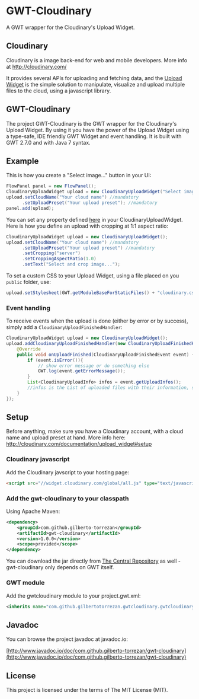 # GWT-Cloudinary

 A GWT wrapper for the Cloudinary's Upload Widget.

## Cloudinary

Cloudinary is a image back-end for web and mobile developers. More info at http://cloudinary.com/

It provides several APIs for uploading and fetching data, and the [Upload Widget](http://cloudinary.com/documentation/upload_widget) is the simple solution to manipulate, visualize and upload multiple files to the cloud, using a javascript library.

## GWT-Cloudinary

The project GWT-Cloudinary is the GWT wrapper for the Cloudinary's Upload Widget. By using it you have the power of the Upload Widget using a type-safe, IDE friendly GWT Widget and event handling. It is built with GWT 2.7.0 and with Java 7 syntax.

## Example

This is how you create a "Select image..." button in your UI:

```java
FlowPanel panel = new FlowPanel();
CloudinaryUploadWidget upload = new CloudinaryUploadWidget("Select image...");
upload.setCloudName("Your cloud name") //mandatory
	  .setUploadPreset("Your upload preset"); //mandatory
panel.add(upload);
```

You can set any property defined [here](http://cloudinary.com/documentation/upload_widget#upload_widget_options) in your CloudinaryUploadWidget. Here is how you define an upload with cropping at 1:1 aspect ratio:

```java
CloudinaryUploadWidget upload = new CloudinaryUploadWidget();
upload.setCloudName("Your cloud name") //mandatory
	  .setUploadPreset("Your upload preset") //mandatory
	  .setCropping("server")
	  .setCroppingAspectRatio(1.0)
	  .setText("Select and crop image...");
```

To set a custom CSS to your Upload Widget, using a file placed on you `public` folder, use:

```java
upload.setStylesheet(GWT.getModuleBaseForStaticFiles() + "cloudinary.css")
```

### Event handling

To receive events when the upload is done (either by error or by success), simply add a `CloudinaryUploadFinishedHandler`:

```java
CloudinaryUploadWidget upload = new CloudinaryUploadWidget();
upload.addCloudinaryUploadFinishedHandler(new CloudinaryUploadFinishedHandler() {
	@Override
	public void onUploadFinished(CloudinaryUploadFinishedEvent event) {
		if (event.isError()){
			// show error message or do something else
			GWT.log(event.getErrorMessage());
		}
		List<CloudinaryUploadInfo> infos = event.getUploadInfos();
		//infos is the List of uploaded files with their information, such as size, url, original file name and so on
	}
});
```

## Setup

Before anything, make sure you have a Cloudinary account, with a cloud name and upload preset at hand. More info here: http://cloudinary.com/documentation/upload_widget#setup

### Cloudinary javascript

Add the Cloudinary javscript to your hosting page:

```html
<script src="//widget.cloudinary.com/global/all.js" type="text/javascript"></script>
```

### Add the gwt-cloudinary to your classpath

Using Apache Maven:

```xml
<dependency>
	<groupId>com.github.gilberto-torrezan</groupId>
	<artifactId>gwt-cloudinary</artifactId>
	<version>1.0.0</version>
	<scope>provided</scope>
</dependency>
```

You can download the jar directly from [The Central Repository](http://search.maven.org/#search|gav|1|g%3A%22com.github.gilberto-torrezan%22%20AND%20a%3A%22gwt-cloudinary%22) as well - gwt-cloudinary only depends on GWT itself.

### GWT module

Add the gwtcloudinary module to your project.gwt.xml:

```xml
<inherits name="com.github.gilbertotorrezan.gwtcloudinary.gwtcloudinary"/>
```

## Javadoc

You can browse the project javadoc at javadoc.io:

[http://www.javadoc.io/doc/com.github.gilberto-torrezan/gwt-cloudinary](http://www.javadoc.io/doc/com.github.gilberto-torrezan/gwt-cloudinary)
	
## License

This project is licensed under the terms of The MIT License (MIT).